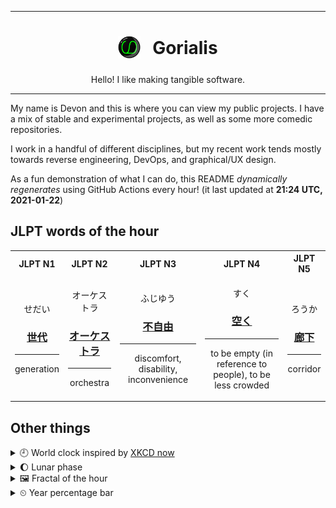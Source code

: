 ***

<h1 align="center">
<sub>
    <img src="readme/resources/avatar.png" height="36">
</sub>
&nbsp;
Gorialis
</h1>
<p align="center">
Hello! I like making tangible software.
</p>

***

My name is Devon and this is where you can view my public projects. I have a mix of stable and experimental projects, as well as some more comedic repositories.

I work in a handful of different disciplines, but my recent work tends mostly towards reverse engineering, DevOps, and graphical/UX design.

As a fun demonstration of what I can do, this README *dynamically regenerates* using GitHub Actions every hour! (it last updated at **21:24 UTC, 2021-01-22**)

<h2>JLPT words of the hour</h2>
<table>
    <tr>
        <th>JLPT N1</th>
        <th>JLPT N2</th>
        <th>JLPT N3</th>
        <th>JLPT N4</th>
        <th>JLPT N5</th>
    </tr>
    <tr>
        <td>
            <p align="center">せだい</p>
            <h3 align="center"><b><a href="https://jisho.org/search/%E4%B8%96%E4%BB%A3">世代</a></b></h3>
            <hr>
            <p align="center">generation</p>
        </td>
        <td>
            <p align="center">オーケストラ</p>
            <h3 align="center"><b><a href="https://jisho.org/search/%E3%82%AA%E3%83%BC%E3%82%B1%E3%82%B9%E3%83%88%E3%83%A9">オーケストラ</a></b></h3>
            <hr>
            <p align="center">orchestra</p>
        </td>
        <td>
            <p align="center">ふじゆう</p>
            <h3 align="center"><b><a href="https://jisho.org/search/%E4%B8%8D%E8%87%AA%E7%94%B1">不自由</a></b></h3>
            <hr>
            <p align="center">discomfort,<wbr> disability,<wbr> inconvenience</p>
        </td>
        <td>
            <p align="center">すく</p>
            <h3 align="center"><b><a href="https://jisho.org/search/%E7%A9%BA%E3%81%8F">空く</a></b></h3>
            <hr>
            <p align="center">to be empty (in reference to people),<wbr> to be less crowded</p>
        </td>
        <td>
            <p align="center">ろうか</p>
            <h3 align="center"><b><a href="https://jisho.org/search/%E5%BB%8A%E4%B8%8B">廊下</a></b></h3>
            <hr>
            <p align="center">corridor</p>
        </td>
    </tr>
</table>

<h2>Other things</h2>
<details>
<summary>🕘  World clock inspired by <a href="https://xkcd.com/now">XKCD now</a></summary>

> <img src="generated/now.png" width="512">

</details>
<details>
<summary>🌔 Lunar phase</summary>

The moon is approximately 34.83% through its phase (Waxing Gibbous).

</details>
<details>
<summary>&#x1f5bc; Fractal of the hour</summary>

> <img src="generated/fractal.png" width="512">

</details>
<details>
<summary>&#x23f2; Year percentage bar</summary>
<pre><code>2021 [█▁▁▁▁▁▁▁▁▁▁▁▁▁▁▁▁▁▁▁] 6.00%</code></pre>
</details>
